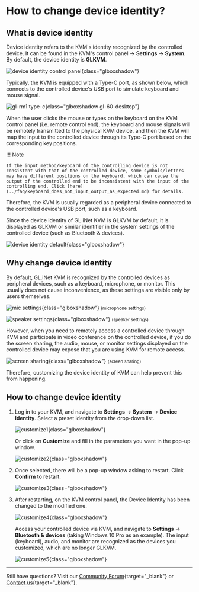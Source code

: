 # How to change device identity?

## What is device identity

Device identity refers to the KVM's identity recognized by the controlled device. It can be found in the KVM's control panel -> **Settings** -> **System**. By default, the device identity is **GLKVM**.

![device identity control panel](https://static.gl-inet.com/docs/kvm/tutorials/customize_device_identity/device_identity.png){class="glboxshadow"}

Typically, the KVM is equipped with a Type-C port, as shown below, which connects to the controlled device's USB port to simulate keyboard and mouse signal. 

![gl-rm1 type-c](https://static.gl-inet.com/docs/kvm/tutorials/customize_device_identity/gl-rm1-type-c.png){class="glboxshadow gl-60-desktop"}

When the user clicks the mouse or types on the keyboard on the KVM control panel (i.e. remote control end), the keyboard and mouse signals will be remotely transmitted to the physical KVM device, and then the KVM will map the input to the controlled device through its Type-C port based on the corresponding key positions. 

!!! Note

    If the input method/keyboard of the controlling device is not consistent with that of the controlled device, some symbols/letters may have different positions on the keyboard, which can cause the output of the controlled end to be inconsistent with the input of the controlling end. Click [here](../faq/keyboard_does_not_input_output_as_expected.md) for details.

Therefore, the KVM is usually regarded as a peripheral device connected to the controlled device's USB port, such as a keyboard. 

Since the device identity of GL.iNet KVM is GLKVM by default, it is displayed as GLKVM or similar identifier in the system settings of the controlled device (such as Bluetooth & devices).

![device identity default](https://static.gl-inet.com/docs/kvm/tutorials/customize_device_identity/identity_default.png){class="glboxshadow"}

## Why change device identity

By default, GL.iNet KVM is recognized by the controlled devices as peripheral devices, such as a keyboard, microphone, or monitor. This usually does not cause inconvenience, as these settings are visible only by users themselves.

![mic settings](https://static.gl-inet.com/docs/kvm/tutorials/customize_device_identity/mic.png){class="glboxshadow"}
<small>(microphone settings)</small>

![speaker settings](https://static.gl-inet.com/docs/kvm/tutorials/customize_device_identity/speaker.png){class="glboxshadow"}
<small>(speaker settings)</small>

However, when you need to remotely access a controlled device through KVM and participate in video conference on the controlled device, if you do the screen sharing, the audio, mouse, or monitor settings displayed on the controlled device may expose that you are using KVM for remote access. 

![screen sharing](https://static.gl-inet.com/docs/kvm/tutorials/customize_device_identity/screen_sharing.png){class="glboxshadow"}
<small>(screen sharing)</small>

Therefore, customizing the device identity of KVM can help prevent this from happening.

## How to change device identity

1. Log in to your KVM, and navigate to **Settings** -> **System** -> **Device Identity**. Select a preset identity from the drop-down list.

    ![customize1](https://static.gl-inet.com/docs/kvm/tutorials/customize_device_identity/customize1.jpg){class="glboxshadow"}

    Or click on **Customize** and fill in the parameters you want in the pop-up window.

    ![customize2](https://static.gl-inet.com/docs/kvm/tutorials/customize_device_identity/customize2.jpg){class="glboxshadow"}

2. Once selected, there will be a pop-up window asking to restart. Click **Confirm** to restart.

    ![customize3](https://static.gl-inet.com/docs/kvm/tutorials/customize_device_identity/customize3.png){class="glboxshadow"}

3. After restarting, on the KVM control panel, the Device Identity has been changed to the modified one.

    ![customize4](https://static.gl-inet.com/docs/kvm/tutorials/customize_device_identity/customize4.jpg){class="glboxshadow"}

    Access your controlled device via KVM, and navigate to **Settings** -> **Bluetooth & devices** (taking Windows 10 Pro as an example). The input (keyboard), audio, and monitor are recognized as the devices you customized, which are no longer GLKVM. 

    ![customize5](https://static.gl-inet.com/docs/kvm/tutorials/customize_device_identity/identity_modified.png){class="glboxshadow"}

---

Still have questions? Visit our [Community Forum](https://forum.gl-inet.com){target="_blank"} or [Contact us](https://www.gl-inet.com/contacts/){target="_blank"}.